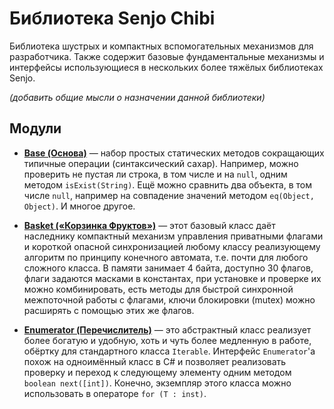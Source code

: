 ﻿# Библиотека Senjo Chibi

Библиотека шустрых и компактных вспомогательных механизмов для разработчика. Также содержит базовые фундаментальные механизмы и интерфейсы использующиеся в нескольких более тяжёлых библиотеках Senjo.

_(добавить общие мысли о назначении данной библиотеки)_

## Модули

* [**Base (Основа)**](base.md) — набор простых статических методов сокращающих типичные операции (синтаксический сахар). Например, можно проверить не пустая ли строка, в том числе и на `null`, одним методом `isExist(String)`. Ещё можно сравнить два объекта, в том числе `null`, например на совпадение значений методом `eq(Object, Object)`. И многое другое.

* [**Basket («Корзинка Фруктов»)**](basket.md) — этот базовый класс даёт наследнику компактный механизм управления приватными флагами и короткой опасной синхронизацией любому классу реализующему алгоритм по принципу конечного автомата, т.е. почти для любого сложного класса. В памяти занимает 4 байта, доступно 30 флагов, флаги задаются масками в константах, при установке и проверке их можно комбинировать, есть методы для быстрой синхронной межпоточной работы с флагами, ключи блокировки (mutex) можно расширять с помощью этих же флагов.

* [**Enumerator (Перечислитель)**](enumerator.md) — это абстрактный класс реализует более богатую и удобную, хоть и чуть более медленную в работе, обёртку для стандартного класса `Iterable`. Интерфейс `Enumerator`'а похож на одноимённый класс в C# и позволяет реализовать проверку и переход к следующему элементу одним методом `boolean next([int])`. Конечно, экземпляр этого класса можно использовать в операторе `for (T : inst)`.
